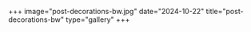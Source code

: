 +++
image="post-decorations-bw.jpg"
date="2024-10-22"
title="post-decorations-bw"
type="gallery"
+++
